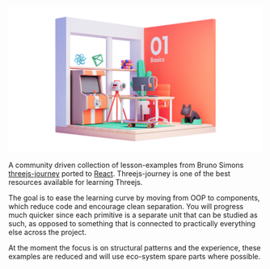 <img src="/stage1.png" alt="Stage 1" />

A community driven collection of lesson-examples from Bruno Simons [threejs-journey](https://threejs-journey.com) ported to [React](https://github.com/pmndrs/react-three-fiber). Threejs-journey is one of the best resources available for learning Threejs.

The goal is to ease the learning curve by moving from OOP to components, which reduce code and encourage clean separation. You will progress much quicker since each primitive is a separate unit that can be studied as such, as opposed to something that is connected to practically everything else across the project.

At the moment the focus is on structural patterns and the experience, these examples are reduced and will use eco-system spare parts where possible.

